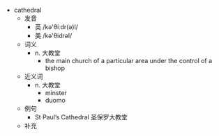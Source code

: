 - cathedral
  - 发音
    - 英 /kə'θiːdr(ə)l/
    - 美 /kə'θidrəl/
  - 词义
    - n. 大教堂
      - the main church of a particular area under the control of a  bishop 
  - 近义词
    - n. 大教堂
      - minster
      - duomo
  - 例句
    - St Paul’s Cathedral 圣保罗大教堂
  - 补充